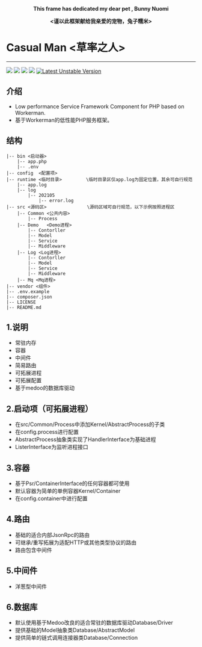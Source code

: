 **<center>This frame has dedicated my dear pet , Bunny Nuomi</center>**

**<center><谨以此框架献给我亲爱的宠物，兔子糯米></center>**

# Casual Man <草率之人>

***
![](https://img.shields.io/github/issues/Chaz6Chez/casualman)
![](https://img.shields.io/github/forks/Chaz6Chez/casualman)
![](https://img.shields.io/github/stars/Chaz6Chez/casualman)
![](https://img.shields.io/github/license/Chaz6Chez/casualman)
[![Latest Unstable Version](https://poser.pugx.org/casual/framework/v/unstable)](//packagist.org/packages/casual/framework)

## 介绍
- Low performance Service Framework Component for PHP based on Workerman.
- 基于Workerman的低性能PHP服务框架。
## 结构
~~~
|-- bin <启动器>
    |-- app.php
    |-- .env
|-- config  <配置项>
|-- runtime <临时目录>         \临时目录区仅app.log为固定位置，其余可自行规范
    |-- app.log
    |-- log
        |-- 202105
            |-- error.log
|-- src <源码区>               \源码区域可自行规范，以下示例按照进程区
    |-- Common <公共内容>
        |-- Process
    |-- Demo   <Demo进程>
        |-- Contorller
        |-- Model
        |-- Service
        |-- Middleware
    |-- Log <Log进程>
        |-- Contorller
        |-- Model
        |-- Service
        |-- Middleware
    |-- Mq <Mq进程>
|-- vendor <组件>
|-- .env.example
|-- composer.json
|-- LICENSE
|-- README.md
~~~

## 1.说明
- 常驻内存
- 容器
- 中间件
- 简易路由
- 可拓展进程
- 可拓展配置
- 基于medoo的数据库驱动

## 2.启动项（可拓展进程）
- 在src/Common/Process中添加Kernel/AbstractProcess的子类
- 在config.process进行配置
- AbstractProcess抽象类实现了HandlerInterface为基础进程
- ListerInterface为监听进程接口

## 3.容器
- 基于Psr/ContainerInterface的任何容器都可使用
- 默认容器为简单的单例容器Kernel/Container
- 在config.container中进行配置

## 4.路由
- 基础的适合内部JsonRpc的路由
- 可继承/重写拓展为适配HTTP或其他类型协议的路由
- 路由包含中间件

## 5.中间件
- 洋葱型中间件

## 6.数据库
- 默认使用基于Medoo改良的适合常驻的数据库驱动Database/Driver
- 提供基础的Model抽象类Database/AbstractModel
- 提供简单的链式调用连接器类Database/Connection
